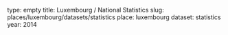 type: empty
title: Luxembourg / National Statistics
slug: places/luxembourg/datasets/statistics
place: luxembourg
dataset: statistics
year: 2014
